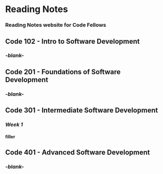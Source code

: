 # **Reading Notes**
### Reading Notes website for Code Fellows

## **Code 102 - Intro to Software Development**
### *-blank-*

## **Code 201 - Foundations of Software Development**
### *-blank-*

## **Code 301 - Intermediate Software Development**
### *Week 1*
#### filler

## **Code 401 - Advanced Software Development**
### *-blank-*

